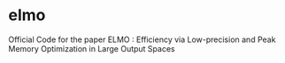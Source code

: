 # elmo
Official Code for the paper ELMO : Efficiency via Low-precision and Peak Memory Optimization in Large Output Spaces
